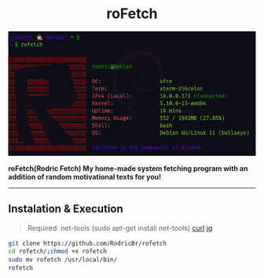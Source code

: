 <h1 align="center">roFetch</h2>

<p align="center">
  <img border="0" draggable="false" src="./rofetch.png" alt="roFetch example" title="Isn't it simply awesome?!">
</p>

**roFetch(Rodric Fetch) My home-made system fetching program with an addition of random motivational texts for you!**

<hr>

## Instalation & Execution <br>

> Required:
> net-tools (sudo apt-get install net-tools)
> [curl](https://curl.se/docs/install.html)
> [jq](https://stedolan.github.io/jq/download/)

```bash
git clone https://github.com/RodricBr/rofetch
cd rofetch/;chmod +x rofetch
sudo mv rofetch /usr/local/bin/
rofetch
```
